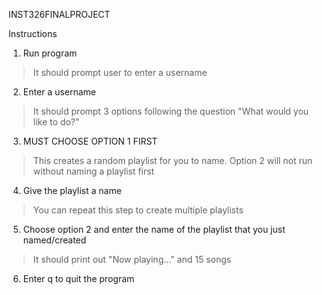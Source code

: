 INST326FINALPROJECT

Instructions

1. Run program
>It should prompt user to enter a username
2. Enter a username
>It should prompt 3 options following the question "What would you like to do?"
3. MUST CHOOSE OPTION 1 FIRST
>This creates a random playlist for you to name.
>Option 2 will not run without naming a playlist first
4. Give the playlist a name
>You can repeat this step to create multiple playlists
5. Choose option 2 and enter the name of the playlist that you just named/created
>It should print out "Now playing..." and 15 songs
6. Enter q to quit the program

